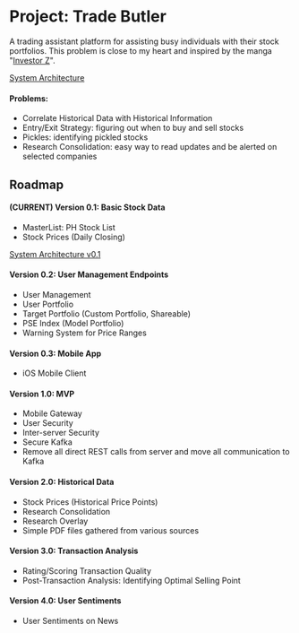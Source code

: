 # Project: Trade Butler
A trading assistant platform for assisting busy individuals with their stock portfolios. This problem is close to my heart and inspired by the manga "[Investor Z](http://animanga.wikia.com/wiki/Investor_Z)".

[System Architecture](ARCHITECTURE.md)


#### Problems:
- Correlate Historical Data with Historical Information
- Entry/Exit Strategy: figuring out when to buy and sell stocks
- Pickles: identifying pickled stocks
- Research Consolidation: easy way to read updates and be alerted on selected companies

## Roadmap
#### (CURRENT) Version 0.1: Basic Stock Data
- MasterList: PH Stock List
- Stock Prices (Daily Closing)

[System Architecture v0.1](ARCHITECTURE.md)

#### Version 0.2: User Management Endpoints
- User Management
- User Portfolio
- Target Portfolio (Custom Portfolio, Shareable)
- PSE Index (Model Portfolio)
- Warning System for Price Ranges

#### Version 0.3: Mobile App
- iOS Mobile Client

#### Version 1.0: MVP
- Mobile Gateway
- User Security
- Inter-server Security
- Secure Kafka
- Remove all direct REST calls from server and move all communication to Kafka

#### Version 2.0: Historical Data
- Stock Prices (Historical Price Points)
- Research Consolidation
- Research Overlay
- Simple PDF files gathered from various sources

#### Version 3.0: Transaction Analysis
- Rating/Scoring Transaction Quality
- Post-Transaction Analysis: Identifying Optimal Selling Point

#### Version 4.0: User Sentiments
- User Sentiments on News




